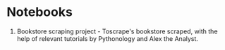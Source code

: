 # Notebooks
1. Bookstore scraping project - Toscrape's bookstore scraped, with the help of relevant tutorials by Pythonology and Alex the Analyst.
